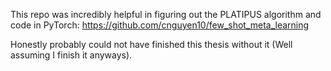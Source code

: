 This repo was incredibly helpful in figuring out the PLATIPUS algorithm and code in PyTorch:
https://github.com/cnguyen10/few_shot_meta_learning

Honestly probably could not have finished this thesis without it (Well assuming I finish it anyways). 